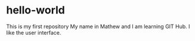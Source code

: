 # hello-world
This is my first repository
My name in Mathew and I am learning GIT Hub. I like the user interface.
